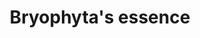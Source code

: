 ---
layout: item
title: Bryophyta's essence
item-id: 22372
datatable: true
id: 22372
name: "Bryophyta's essence"
members: true
lowalch: 2800
highalch: 4200
examine: "Ready to infuse a Battlestaff with the power of Nature."
monsters:
  - id: 8195
    name: "Bryophyta"
    members: false
    combat_level: 128
    wiki_url: "https://oldschool.runescape.wiki/w/Bryophyta"
    drops:
      - quantity: "1"
        rarity: 0.00847457627118644
    image: "https://oldschool.runescape.wiki/images/thumb/8/86/Bryophyta.png/220px-Bryophyta.png?090fd"
---
